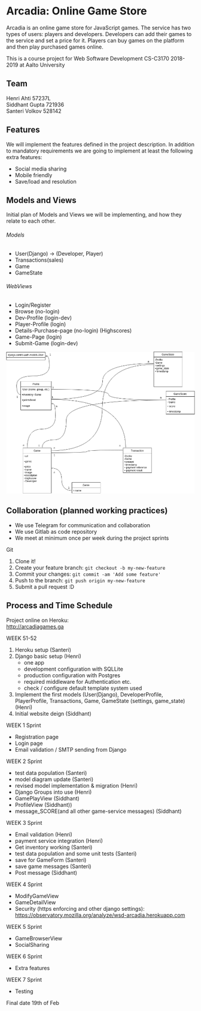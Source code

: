 # Arcadia: Online Game Store
 Arcadia is an online game store for JavaScript games. The service has two types of users: players and developers. Developers can add their games to the service and set a price for it. Players can buy games on the platform and then play purchased games online.
 
 This is a course project for Web Software Development CS-C3170 2018-2019 at Aalto University
 
## Team
Henri Ahti      57237L      
Siddhant Gupta  721936  
Santeri Volkov  528142 

## Features
We will implement the features defined in the project description.  In addition to mandatory requirements we are going 
to implement at least the following extra features:
- Social media sharing
- Mobile friendly
- Save/load and resolution  

## Models and Views
Initial plan of Models and Views we will be implementing, 
and how they relate to each other.

###### Models
* User(Django) -> (Developer, Player)
* Transactions(sales)
* Game
* GameState

###### WebViews
* Login/Register
* Browse (no-login)
* Dev-Profile (login-dev)
* Player-Profile (login) 
* Details-Purchase-page (no-login) (Highscores)
* Game-Page (login)
* Submit-Game (login-dev)

![alt text][Model relations]

## Collaboration (planned working practices)
- We use Telegram for communication and collaboration
- We use Gitlab as code repository
- We meet at minimum once per week during the project sprints

Git

1. Clone it!
2. Create your feature branch: `git checkout -b my-new-feature`
3. Commit your changes: `git commit -am 'Add some feature'`
4. Push to the branch: `git push origin my-new-feature`
5. Submit a pull request :D  

## Process and Time Schedule

Project online on Heroku:  
http://arcadiagames.ga

WEEK 51-52
1. Heroku setup (Santeri)
2. Django basic setup (Henri)
    - one app
    - development configuration with SQLLite
    - production configuration with Postgres
    - required middleware for Authentication etc.
    - check / configure default template system used
3. Implement the first models (User(Django), DeveloperProfile, PlayerProfile, Transactions, Game, GameState (settings, 
game_state) (Henri)
4. Initial website deign (Siddhant)

WEEK 1 Sprint
- Registration page
- Login page
- Email validation / SMTP sending from Django

WEEK 2 Sprint
- test data population (Santeri)
- model diagram update (Santeri)
- revised model implementation & migration (Henri)
- Django Groups into use (Henri)
- GamePlayView (Siddhant)
- ProfileView (Siddhant))
- message_SCORE(and all other game-service messages) (Siddhant)

WEEK 3 Sprint
- Email validation (Henri)
- payment service integration (Henri)
- Get inventory working (Santeri)
- test data population and some unit tests (Santeri)
- save for GameForm (Santeri)
- save game messages (Santeri)
- Post message (Siddhant)

WEEK 4 Sprint
- ModifyGameView
- GameDetailView
- Security (https enforcing and other django settings):  
https://observatory.mozilla.org/analyze/wsd-arcadia.herokuapp.com

WEEK 5 Sprint
- GameBrowserView
- SocialSharing

WEEK 6 Sprint
- Extra features

WEEK 7 Sprint
- Testing

Final date 19th of Feb


[Model relations]: img/Arcadia.png "Model relations"